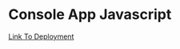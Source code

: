 # Console App Javascript
[Link To Deployment](https://daniel-boxall.github.io/console-app-javascript/)
